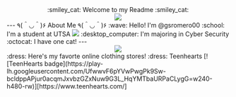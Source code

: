 <div id="header" align="center">
  :smiley_cat: Welcome to my Readme :smiley_cat:
</div>
<div id="header" align="center">
  <img src="https://media.giphy.com/media/ZcVnojfPX8G4mwXimp/giphy.gif">
</div>
---
 ٩(＾◡＾)۶ About Me ٩(＾◡＾)۶
:wave: Hello! I'm @gsromero00
:school: I'm a student at UTSA <img src="https://www.clipartmax.com/png/middle/427-4275710_utsa-roadrunners.png">
:desktop_computer: I'm majoring in Cyber Security
:octocat: I have one cat!
---
<div id="header" align="center">
  <img src="https://media.giphy.com/media/4a7sWil1NZoRWymHJp/giphy.gif">
</div>
:dress: Here's my favorte online clothing stores! :dress:
Teenhearts [![TeenHearts badge](https://play-lh.googleusercontent.com/UfwwvF6pYVwPwgPk9Sw-bcldppAPjur0acqmJxvbzGZxNuw9G3L_HqYMTbaURPaCLygG=w240-h480-rw)][https://www.teenhearts.com/]

<!---
gsromero00/gsromero00 is a ✨ special ✨ repository because its `README.md` (this file) appears on your GitHub profile.
You can click the Preview link to take a look at your changes.
--->
